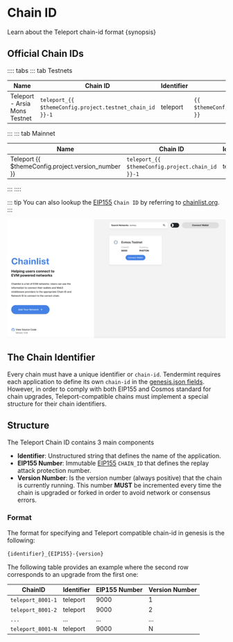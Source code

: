 <!--
order: 1
-->

# Chain ID

Learn about the Teleport chain-id format {synopsis}

## Official Chain IDs

:::: tabs
::: tab Testnets

| Name                          | Chain ID                                                 | Identifier | EIP155 Number                                 | Version Number                                    |
| ----------------------------- | -------------------------------------------------------- | ---------- | --------------------------------------------- | ------------------------------------------------- |
| Teleport - Arsia Mons Testnet | `teleport_{{ $themeConfig.project.testnet_chain_id }}-1` | teleport   | `{{ $themeConfig.project.testnet_chain_id }}` | {{ $themeConfig.project.testnet_version_number }} |

:::
::: tab Mainnet

| Name                                               | Chain ID                                         | Identifier | EIP155 Number                         | Version Number                            |
| -------------------------------------------------- | ------------------------------------------------ | ---------- | ------------------------------------- | ----------------------------------------- |
| Teleport {{ $themeConfig.project.version_number }} | `teleport_{{ $themeConfig.project.chain_id }}-1` | teleport   | `{{ $themeConfig.project.chain_id }}` | {{ $themeConfig.project.version_number }} |
:::
::::

::: tip
You can also lookup the [EIP155](https://github.com/ethereum/EIPs/blob/master/EIPS/eip-155.md) `Chain ID` by referring to [chainlist.org](https://chainlist.org/).
:::

![chainlist.org website](./../guides/img/chainlist.png)

## The Chain Identifier

Every chain must have a unique identifier or `chain-id`. Tendermint requires each application to
define its own `chain-id` in the [genesis.json fields](https://docs.tendermint.com/master/spec/core/genesis.html#genesis-fields). However, in order to comply with both EIP155 and Cosmos standard for chain upgrades, Teleport-compatible chains must implement a special structure for their chain identifiers.

## Structure

The Teleport Chain ID contains 3 main components

- **Identifier**: Unstructured string that defines the name of the application.
- **EIP155 Number**: Immutable [EIP155](https://github.com/ethereum/EIPs/blob/master/EIPS/eip-155.md) `CHAIN_ID` that defines the replay attack protection number.
- **Version Number**: Is the version number (always positive) that the chain is currently running.
This number **MUST** be incremented every time the chain is upgraded or forked in order to avoid network or consensus errors.

### Format

The format for specifying and Teleport compatible chain-id in genesis is the following:

```bash
{identifier}_{EIP155}-{version}
```

The following table provides an example where the second row corresponds to an upgrade from the first one:

| ChainID           | Identifier | EIP155 Number | Version Number |
| ----------------- | ---------- | ------------- | -------------- |
| `teleport_8001-1` | teleport   | 9000          | 1              |
| `teleport_8001-2` | teleport   | 9000          | 2              |
| `...`             | ...        | ...           | ...            |
| `teleport_8001-N` | teleport   | 9000          | N              |
